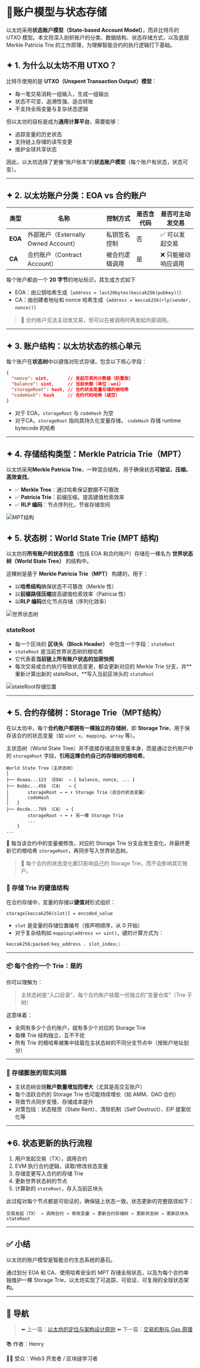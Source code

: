 # 📘账户模型与状态存储

以太坊采用**状态账户模型（State-based Account Model）**，而非比特币的 UTXO 模型。本文将深入剖析账户的分类、数据结构、状态存储方式，以及底层 Merkle Patricia Trie 的工作原理，为理解智能合约的执行逻辑打下基础。

## ✦ 1. 为什么以太坊不用 UTXO？

比特币使用的是 **UTXO（Unspent Transaction Output）模型**：

- 每一笔交易消耗一组输入，生成一组输出
- 状态不可变、追溯性强、适合转账
- 不支持全局变量与复杂状态逻辑

但以太坊的目标是成为**通用计算平台**，需要能够：

- 追踪变量的历史状态
- 支持链上存储的读写变更
- 维护全球共享状态

因此，以太坊选择了更像“账户账本”的**状态账户模型**（每个账户有状态，状态可变）。

---

## ✦ 2. 以太坊账户分类：EOA vs 合约账户

| 类型 | 名称 | 控制方式 | 是否含代码 | 是否可主动发交易 |
| --- | --- | --- | --- | --- |
| **EOA** | 外部账户（Externally Owned Account） | 私钥签名控制 | 否 | ✅ 可以发起交易 |
| **CA** | 合约账户（Contract Account） | 被合约逻辑调用 | 是 | ❌ 只能被动响应调用 |

每个账户都由一个 **20 字节**的地址标识，其生成方式如下

- EOA：由公钥哈希生成（`address = last20bytes(keccak256(pubkey))`）
- CA：由创建者地址和 nonce 哈希生成（`address = keccak256(rlp(sender, nonce))`）

> 📌 合约账户无法主动发交易，但可以在被调用时再发起内部调用。
>
---

## ✦ 3. 账户结构：以太坊状态的核心单元

每个账户在**状态树**中以键值对形式存储，包含以下核心字段：

```json
{
  "nonce": uint,       // 发起交易的计数器（防重放）
  "balance": uint,     // 当前余额（单位：wei）
  "storageRoot": hash, // 合约状态变量存储的根哈希
  "codeHash": hash     // 合约代码哈希（或空）
}
```

- 对于 EOA，`storageRoot` 与 `codeHash` 为空
- 对于CA，`storageRoot` 指向其持久化变量存储， `codeHash` 存储 runtime bytecode 的哈希

---

## ✦ 4. 存储结构类型：Merkle Patricia Trie（MPT）

以太坊采用**Merkle Patricia Trie**，一种混合结构，用于确保状态**可验证、压缩、高效查找**。

- ✅ **Merkle Tree**：通过哈希保证数据不可篡改
- ✅ **Patricia Trie**：前缀压缩，提高键值检索效率
- ✅ **RLP 编码**：节点序列化，节省存储空间

![MPT结构](../assets/03_mpt.png)

## ✦ 5. 状态树：World State Trie (MPT 结构)

以太坊将**所有账户的状态信息**（包括 EOA 和合约账户）存储在一棵名为 **世界状态树（World State Tree）** 的结构中。

这棵树是基于 **Merkle Patricia Trie（MPT）** 构建的，用于：

- 以**哈希结构**确保状态不可篡改（Merkle 性）
- 以**前缀路径压缩**提高键值检索效率（Patricia 性）
- 以**RLP 编码**优化节点存储（序列化效率）

![世界状态树](../assets/03_state_tree.png)

### stateRoot

- 每一个区块的 **区块头（Block Header）** 中包含一个字段：`stateRoot`
- `stateRoot` 是当前世界状态树的根哈希
- 它代表着**当前链上所有账户状态的加密快照**
- 每次交易或合约执行导致状态变更，都会更新对应的 Merkle Trie 分支，并**重新计算出新的 stateRoot，**写入当前区块头的 `stateRoot`

![stateRoot存储位置](../assets/03_state_root.png)

---

## ✦ 5. 合约存储树：Storage Trie（MPT结构）

在以太坊中，每个**合约账户都拥有一棵独立的存储树**，即 **Storage Trie**，用于保存该合约的状态变量（如 `uint x`、`mapping`、`array` 等）。

主状态树（World State Tree）并不直接存储这些变量本身，而是通过合约账户中的 `storageRoot` 字段，**引用这棵合约自己的存储树的根哈希**。

```text
World State Tree（主状态树）
│
├── 0xaaa...123 （EOA） → { balance, nonce, ... }
├── 0xbbc...456 （CA）  → {
│       storageRoot → ⬅️ ⬇️ Storage Trie（该合约状态变量）
│       codeHash
│   }
├── 0xcde...789 （CA） → {
        storageRoot → ⬅️ ⬇️ 另一棵 Storage Trie
        ...
    }
...
```

📌 每当该合约中的变量被修改，对应的 Storage Trie 分支会发生变化，并最终更新它的根哈希 `storageRoot`，再同步写入世界状态树。

> 📌 每个合约的状态变化都只影响自己的 Storage Trie，而不会影响其它账户。
>

### 🔐 存储 Trie 的键值结构

在合约存储中，变量的存储以**键值对**形式组织：

```tsx
storage[keccak256(slot)] = encoded_value
```

- `slot` 是变量的存储位置编号（按声明顺序，从 0 开始）
- 对于复杂结构如 `mapping(address => uint)`，键的计算方式为：

```scss
keccak256(packed(key_address . slot_index))
```

---

### 📦 每个合约一个 Trie：是的

你可以理解为：

> 主状态树是“入口目录”，每个合约账户挂载一份独立的“变量仓库”（Trie 子树）
>

这意味着：

- 全网有多少个合约账户，就有多少个对应的 Storage Trie
- 每棵 Trie 结构独立，互不干扰
- 所有 Trie 的根哈希被集中挂载在主状态树的不同分支节点中（按账户地址划分）

---

### 🧊 存储膨胀的现实问题

- 主状态树会随**账户数量增加而增大**（尤其是高交互账户）
- 每个活跃合约的 Storage Trie 也可能持续增长（如 AMM、DAO 合约）
- 导致节点同步变慢、存储成本提升
- 对策包括：状态租赁（State Rent）、清除机制（Self Destruct）、EIP 提案优化等

---

## ✦6. 状态更新的执行流程

1. 用户发起交易（TX），调用合约
2. EVM 执行合约逻辑，读取/修改状态变量
3. 存储变更写入合约的存储 Trie
4. 更新世界状态树的节点
5. 计算新的 `stateRoot`，存入当前区块头

此过程对每个节点都是可验证的，确保链上状态一致。状态更新的完整路径如下：

```text
交易发起（TX） → 调用合约 → 修改变量 → 更新合约存储树 → 更新状态树 → 更新区块头 stateRoot
```

---

## ✅ 小结

以太坊的账户模型是智能合约生态系统的基石。

通过划分 EOA 和 CA、使用哈希安全的 MPT 存储全局状态，以及为每个合约单独维护一棵 Storage Trie，以太坊实现了可追踪、可验证、可复用的全球状态架构。

---

## 🔄 导航

> ⬅️ 上一篇：[以太坊的定位与架构设计原则](./02_ethereum_intro.md)
> ⬅️ 下一篇：[交易机制与 Gas 原理](./04_transactions_and_gas.md)
>

📚 作者：Henry

👨‍💻 受众：Web3 开发者 / 区块链学习者
